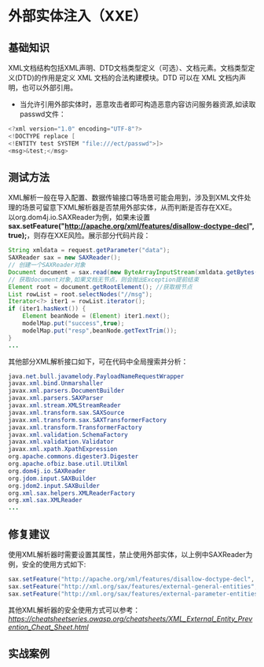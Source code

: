 # 外部实体注入（XXE）
## 基础知识
XML文档结构包括XML声明、DTD文档类型定义（可选）、文档元素。文档类型定义(DTD)的作用是定义 XML 文档的合法构建模块。DTD 可以在 XML 文档内声明，也可以外部引用。<br>
- 当允许引用外部实体时，恶意攻击者即可构造恶意内容访问服务器资源,如读取passwd文件：
```java
<?xml version="1.0" encoding="UTF-8"?>
<!DOCTYPE replace [
<!ENTITY test SYSTEM "file:///ect/passwd">]>
<msg>&test;</msg>
```

## 测试方法
XML解析一般在导入配置、数据传输接口等场景可能会用到，涉及到XML文件处理的场景可留意下XML解析器是否禁用外部实体，从而判断是否存在XXE。  
以org.dom4j.io.SAXReader为例，如果未设置**sax.setFeature("http://apache.org/xml/features/disallow-doctype-decl", true);**，则存在XXE风险。展示部分代码片段：
```java
String xmldata = request.getParameter("data");
SAXReader sax = new SAXReader();
// 创建一个SAXReader对象
Document document = sax.read(new ByteArrayInputStream(xmldata.getBytes()));
// 获取document对象,如果文档无节点，则会抛出Exception提前结束
Element root = document.getRootElement(); //获取根节点
List rowList = root.selectNodes("//msg");
Iterator<?> iter1 = rowList.iterator();
if (iter1.hasNext()) {
    Element beanNode = (Element) iter1.next();
    modelMap.put("success",true);
    modelMap.put("resp",beanNode.getTextTrim());
}
...
```
其他部分XML解析接口如下，可在代码中全局搜索并分析：
```java
java.net.bull.javamelody.PayloadNameRequestWrapper
javax.xml.bind.Unmarshaller
javax.xml.parsers.DocumentBuilder
javax.xml.parsers.SAXParser
javax.xml.stream.XMLStreamReader
javax.xml.transform.sax.SAXSource
javax.xml.transform.sax.SAXTransformerFactory
javax.xml.transform.TransformerFactory
javax.xml.validation.SchemaFactory
javax.xml.validation.Validator
javax.xml.xpath.XpathExpression
org.apache.commons.digester3.Digester
org.apache.ofbiz.base.util.UtilXml
org.dom4j.io.SAXReader
org.jdom.input.SAXBuilder
org.jdom2.input.SAXBuilder
org.xml.sax.helpers.XMLReaderFactory
org.xml.sax.XMLReader
...
```
## 修复建议
使用XML解析器时需要设置其属性，禁止使用外部实体，以上例中SAXReader为例，安全的使用方式如下:
```java
sax.setFeature("http://apache.org/xml/features/disallow-doctype-decl", true);
sax.setFeature("http://xml.org/sax/features/external-general-entities", false);
sax.setFeature("http://xml.org/sax/features/external-parameter-entities", false);
```
其他XML解析器的安全使用方式可以参考：*https://cheatsheetseries.owasp.org/cheatsheets/XML_External_Entity_Prevention_Cheat_Sheet.html*

## 实战案例

